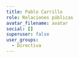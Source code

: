 ```yaml
---
title: Pablo Carrillo
role: Relaciones públicas
avatar_filename: avatar
social: []
superuser: false
user_groups:
  - Directiva
---
```

